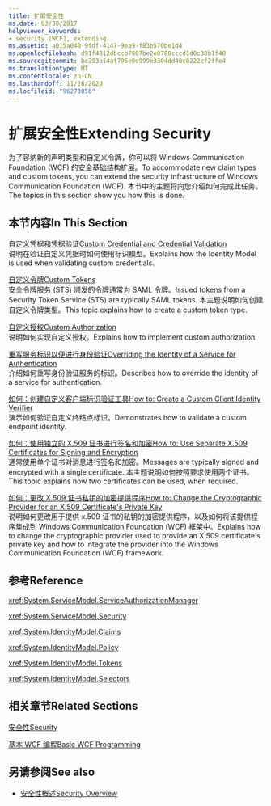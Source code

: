 ```yaml
---
title: 扩展安全性
ms.date: 03/30/2017
helpviewer_keywords:
- security [WCF], extending
ms.assetid: a015a040-9fdf-4147-9ea9-f83b570be1d4
ms.openlocfilehash: d91f4812dbccb7807be2e0780cccd1d0c38b1f40
ms.sourcegitcommit: bc293b14af795e0e999e3304dd40c0222cf2ffe4
ms.translationtype: MT
ms.contentlocale: zh-CN
ms.lasthandoff: 11/26/2020
ms.locfileid: "96273056"
---
```

# <a name="extending-security"></a><span data-ttu-id="fed42-102">扩展安全性</span><span class="sxs-lookup"><span data-stu-id="fed42-102">Extending Security</span></span>

<span data-ttu-id="fed42-103">为了容纳新的声明类型和自定义令牌，你可以将 Windows Communication Foundation (WCF) 的安全基础结构扩展。</span><span class="sxs-lookup"><span data-stu-id="fed42-103">To accommodate new claim types and custom tokens, you can extend the security infrastructure of Windows Communication Foundation (WCF).</span></span> <span data-ttu-id="fed42-104">本节中的主题将向您介绍如何完成此任务。</span><span class="sxs-lookup"><span data-stu-id="fed42-104">The topics in this section show you how this is done.</span></span>  
  
## <a name="in-this-section"></a><span data-ttu-id="fed42-105">本节内容</span><span class="sxs-lookup"><span data-stu-id="fed42-105">In This Section</span></span>  
  
 [<span data-ttu-id="fed42-106">自定义凭据和凭据验证</span><span class="sxs-lookup"><span data-stu-id="fed42-106">Custom Credential and Credential Validation</span></span>](custom-credential-and-credential-validation.md)  
 <span data-ttu-id="fed42-107">说明在验证自定义凭据时如何使用标识模型。</span><span class="sxs-lookup"><span data-stu-id="fed42-107">Explains how the Identity Model is used when validating custom credentials.</span></span>  
  
 [<span data-ttu-id="fed42-108">自定义令牌</span><span class="sxs-lookup"><span data-stu-id="fed42-108">Custom Tokens</span></span>](custom-tokens.md)  
 <span data-ttu-id="fed42-109">安全令牌服务 (STS) 颁发的令牌通常为 SAML 令牌。</span><span class="sxs-lookup"><span data-stu-id="fed42-109">Issued tokens from a Security Token Service (STS) are typically SAML tokens.</span></span> <span data-ttu-id="fed42-110">本主题说明如何创建自定义令牌类型。</span><span class="sxs-lookup"><span data-stu-id="fed42-110">This topic explains how to create a custom token type.</span></span>  
  
 [<span data-ttu-id="fed42-111">自定义授权</span><span class="sxs-lookup"><span data-stu-id="fed42-111">Custom Authorization</span></span>](custom-authorization.md)  
 <span data-ttu-id="fed42-112">说明如何实现自定义授权。</span><span class="sxs-lookup"><span data-stu-id="fed42-112">Explains how to implement custom authorization.</span></span>  
  
 [<span data-ttu-id="fed42-113">重写服务标识以便进行身份验证</span><span class="sxs-lookup"><span data-stu-id="fed42-113">Overriding the Identity of a Service for Authentication</span></span>](overriding-the-identity-of-a-service-for-authentication.md)  
 <span data-ttu-id="fed42-114">介绍如何重写身份验证服务的标识。</span><span class="sxs-lookup"><span data-stu-id="fed42-114">Describes how to override the identity of a service for authentication.</span></span>  
  
 [<span data-ttu-id="fed42-115">如何：创建自定义客户端标识验证工具</span><span class="sxs-lookup"><span data-stu-id="fed42-115">How to: Create a Custom Client Identity Verifier</span></span>](how-to-create-a-custom-client-identity-verifier.md)  
 <span data-ttu-id="fed42-116">演示如何验证自定义终结点标识。</span><span class="sxs-lookup"><span data-stu-id="fed42-116">Demonstrates how to validate a custom endpoint identity.</span></span>  
  
 [<span data-ttu-id="fed42-117">如何：使用独立的 X.509 证书进行签名和加密</span><span class="sxs-lookup"><span data-stu-id="fed42-117">How to: Use Separate X.509 Certificates for Signing and Encryption</span></span>](how-to-use-separate-x-509-certificates-for-signing-and-encryption.md)  
 <span data-ttu-id="fed42-118">通常使用单个证书对消息进行签名和加密。</span><span class="sxs-lookup"><span data-stu-id="fed42-118">Messages are typically signed and encrypted with a single certificate.</span></span> <span data-ttu-id="fed42-119">本主题说明如何按照要求使用两个证书。</span><span class="sxs-lookup"><span data-stu-id="fed42-119">This topic explains how two certificates can be used, when required.</span></span>  
  
 [<span data-ttu-id="fed42-120">如何：更改 X.509 证书私钥的加密提供程序</span><span class="sxs-lookup"><span data-stu-id="fed42-120">How to: Change the Cryptographic Provider for an X.509 Certificate's Private Key</span></span>](change-cryptographic-provider-x509-certificate-private-key.md)  
 <span data-ttu-id="fed42-121">说明如何更改用于提供 x.509 证书的私钥的加密提供程序，以及如何将该提供程序集成到 Windows Communication Foundation (WCF) 框架中。</span><span class="sxs-lookup"><span data-stu-id="fed42-121">Explains how to change the cryptographic provider used to provide an X.509 certificate's private key and how to integrate the provider into the Windows Communication Foundation (WCF) framework.</span></span>  
  
## <a name="reference"></a><span data-ttu-id="fed42-122">参考</span><span class="sxs-lookup"><span data-stu-id="fed42-122">Reference</span></span>  

 <xref:System.ServiceModel.ServiceAuthorizationManager>  
  
 <xref:System.ServiceModel.Security>  
  
 <xref:System.IdentityModel.Claims>  
  
 <xref:System.IdentityModel.Policy>  
  
 <xref:System.IdentityModel.Tokens>  
  
 <xref:System.IdentityModel.Selectors>  
  
## <a name="related-sections"></a><span data-ttu-id="fed42-123">相关章节</span><span class="sxs-lookup"><span data-stu-id="fed42-123">Related Sections</span></span>  

 [<span data-ttu-id="fed42-124">安全性</span><span class="sxs-lookup"><span data-stu-id="fed42-124">Security</span></span>](../feature-details/security.md)  
  
 [<span data-ttu-id="fed42-125">基本 WCF 编程</span><span class="sxs-lookup"><span data-stu-id="fed42-125">Basic WCF Programming</span></span>](../basic-wcf-programming.md)  
  
## <a name="see-also"></a><span data-ttu-id="fed42-126">另请参阅</span><span class="sxs-lookup"><span data-stu-id="fed42-126">See also</span></span>

- [<span data-ttu-id="fed42-127">安全性概述</span><span class="sxs-lookup"><span data-stu-id="fed42-127">Security Overview</span></span>](../feature-details/security-overview.md)
